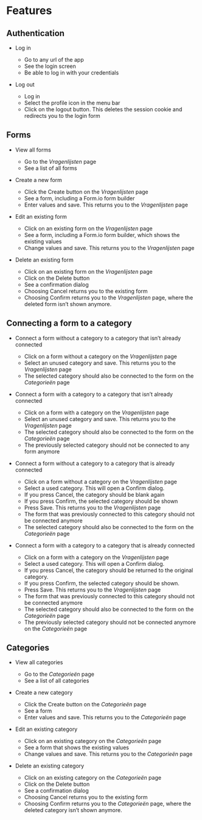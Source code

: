 # Features

## Authentication

- Log in

  - Go to any url of the app
  - See the login screen
  - Be able to log in with your credentials

- Log out

  - Log in
  - Select the profile icon in the menu bar
  - Click on the logout button. This deletes the session cookie and redirects you to the login form

## Forms

- View all forms

  - Go to the _Vragenlijsten_ page
  - See a list of all forms

- Create a new form

  - Click the Create button on the _Vragenlijsten_ page
  - See a form, including a Form.io form builder
  - Enter values and save. This returns you to the _Vragenlijsten_ page

- Edit an existing form

  - Click on an existing form on the _Vragenlijsten_ page
  - See a form, including a Form.io form builder, which shows the existing values
  - Change values and save. This returns you to the _Vragenlijsten_ page

- Delete an existing form

  - Click on an existing form on the _Vragenlijsten_ page
  - Click on the Delete button
  - See a confirmation dialog
  - Choosing Cancel returns you to the existing form
  - Choosing Confirm returns you to the _Vragenlijsten_ page, where the deleted form isn’t shown anymore.

## Connecting a form to a category

- Connect a form without a category to a category that isn’t already connected

  - Click on a form without a category on the _Vragenlijsten_ page
  - Select an unused category and save. This returns you to the _Vragenlijsten_ page
  - The selected category should also be connected to the form on the _Categorieën_ page

- Connect a form with a category to a category that isn’t already connected

  - Click on a form with a category on the _Vragenlijsten_ page
  - Select an unused category and save. This returns you to the _Vragenlijsten_ page
  - The selected category should also be connected to the form on the _Categorieën_ page
  - The previously selected category should not be connected to any form anymore

- Connect a form without a category to a category that is already connected

  - Click on a form without a category on the _Vragenlijsten_ page
  - Select a used category. This will open a Confirm dialog.
  - If you press Cancel, the category should be blank again
  - If you press Confirm, the selected category should be shown
  - Press Save. This returns you to the _Vragenlijsten_ page
  - The form that was previously connected to this category should not be connected anymore
  - The selected category should also be connected to the form on the _Categorieën_ page

- Connect a form with a category to a category that is already connected

  - Click on a form with a category on the _Vragenlijsten_ page
  - Select a used category. This will open a Confirm dialog.
  - If you press Cancel, the category should be returned to the original category.
  - If you press Confirm, the selected category should be shown.
  - Press Save. This returns you to the _Vragenlijsten_ page
  - The form that was previously connected to this category should not be connected anymore
  - The selected category should also be connected to the form on the _Categorieën_ page
  - The previously selected category should not be connected anymore on the _Categorieën_ page

## Categories

- View all categories

  - Go to the _Categorieën_ page
  - See a list of all categories

- Create a new category

  - Click the Create button on the _Categorieën_ page
  - See a form
  - Enter values and save. This returns you to the _Categorieën_ page

- Edit an existing category

  - Click on an existing category on the _Categorieën_ page
  - See a form that shows the existing values
  - Change values and save. This returns you to the _Categorieën_ page

- Delete an existing category

  - Click on an existing category on the _Categorieën_ page
  - Click on the Delete button
  - See a confirmation dialog
  - Choosing Cancel returns you to the existing form
  - Choosing Confirm returns you to the _Categorieën_ page, where the deleted category isn’t shown anymore.

